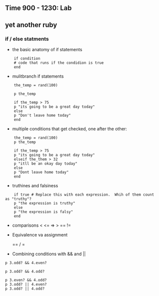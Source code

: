 ## Time 900 - 1230: Lab


## yet another ruby

###  if / else statments

- the basic anatomy of if statements

``` 
    if condition
    # code that runs if the condidion is true
    end
```

- mulitbranch if statements
```
    the_temp = rand(100)

    p the_temp

    if the_temp > 75
    p "its going to be a great day today"
    else
    p "Don't leave home today"
    end
```

- multiple conditions that get checked, one after the other:

```
    the_temp = rand(100)
    p the_temp

    if the_temp > 75
    p "its going to be a great day today"
    elseif the_them > 32
    p "itll be an okay day today"
    else
    p "Dont leave home today"
    end
```

- truthines and falsiness

```
    if true # Replace this with each expression.  Whih of them count as "truthy"?
    p "the expression is truthy"
    else
    p "the expression is falsy"
    end
```

- comparisons
    < <= => > == !=


- Equivalence va assignment

    == / = 

- Combining conditions with && and ||

``` 
p 3.odd? && 4.even?

p 3.odd? && 4.odd?

p 3.even? && 4.odd?
p 3.odd? || 4.even?
p 3.odd? || 4.odd?
```
